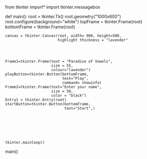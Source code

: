 from tkinter import*
import tkinter.messagebox

def main():
    root = tkinter.Tk()
    root.geometry("1000x600")
    root.configure(background="white")
    topFrame = tkinter.Frame(root)
    bottomFrame = tkinter.Frame(root)
    
    canvas = tkinter.Canvas(root, width= 900, height=500,
                            highlight thickness = "lavender"
                    
                            

    
    Frame1=tkinter.Frame(text = "Paradise of Vowels",
                         size = 55,
                         colour="lavender")
    playButton=tkinter.Button(bottomFrame,
                              text="Play",
                              command= showinfo)
    Frame2=tkinter.Frame(text="Enter your name",
                         size = 50,
                         color = "black")
    Entry1 = tkinter.Entry(root)
    startButton=tkinter.Button(bottomFrame,
                               text="Start",)
                            
    
    
    
    
    

    tkinter.mainloop()

main()
      




